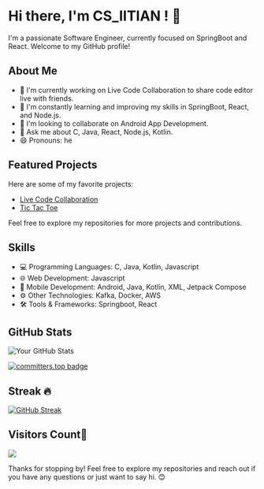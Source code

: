 # Hi there, I'm CS_IITIAN ! 👋

I'm a passionate Software Engineer, currently focused on SpringBoot and React. Welcome to my GitHub profile!

## About Me

- 🔭 I'm currently working on Live Code Collaboration to share code editor live with friends.
- 🌱 I'm constantly learning and improving my skills in SpringBoot, React, and Node.js.
- 👯 I'm looking to collaborate on Android App Development.
- 💬 Ask me about C, Java, React, Node.js, Kotlin.
- 😄 Pronouns: he

## Featured Projects

Here are some of my favorite projects:

- [Live Code Collaboration](https://github.com/csiitian/live-code-collaboration)
- [Tic Tac Toe](https://github.com/csiitian/tic-tac-toe)

Feel free to explore my repositories for more projects and contributions.

## Skills

- 💻 Programming Languages: C, Java, Kotlin, Javascript
- 🌐 Web Development: Javascript
- 📱 Mobile Development: Android, Java, Kotlin, XML, Jetpack Compose
- ⚙️ Other Technologies: Kafka, Docker, AWS
- 🛠️ Tools & Frameworks: Springboot, React

## GitHub Stats

![Your GitHub Stats](https://github-readme-stats.vercel.app/api?username=csiitian&show_icons=true)

[![committers.top badge](https://user-badge.committers.top/india_private/csiitian.svg)](https://user-badge.committers.top/india_private/csiitian)

## Streak 🔥
 [![GitHub Streak](https://github-readme-streak-stats.herokuapp.com?user=csiitian&theme=algolia&date_format=M%20j%5B%2C%20Y%5D)](https://git.io/streak-stats)

## Visitors Count🚶<br>
  <img src="https://komarev.com/ghpvc/?username=csiitian&color=blue&style=for-the-badge" />
<br>

Thanks for stopping by! Feel free to explore my repositories and reach out if you have any questions or just want to say hi. 😊
